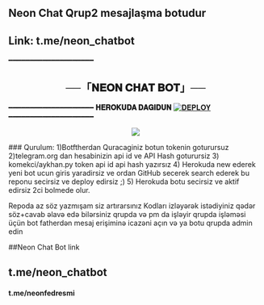 ## Neon Chat Qrup2 mesajlaşma botudur
## Link: t.me/neon_chatbot
━━━━━━━━━━━━━━━━━━━━

<h2 align="center">
    ──「𝐍𝐄𝐎𝐍 𝐂𝐇𝐀𝐓 𝐁𝐎𝐓」──
</h2>

━━━━━━━━━━━━━━━━━━━━
<b> 𝐇𝐄𝐑𝐎𝐊𝐔𝐃𝐀 𝐃𝐀𝐆𝐈𝐃𝐔𝐍</b>
[![𝐃𝐄𝐏𝐋𝐎𝐘](https://www.herokucdn.com/deploy/button.svg)](https://heroku.com/deploy?template=https://github.com/Abbasxan/xbcchatbot.git)
━━━━━━━━━━━━━━━━━━━━

<p align="center">
  <img src="https://graph.org/file/15bafe51af19ed595d1b4.jpg">
</p>
### Qurulum:
1)Botftherdan Quracaginiz botun tokenin goturursuz
2)telegram.org dan hesabinizin api id ve API Hash goturursiz
3) komekci/aykhan.py token api id api hash yazırsız
4) Herokuda new ederek yeni bot ucun giris yaradirsiz ve ordan GitHub secerek search ederek bu reponu secirsiz ve deploy edirsiz ;)
5) Herokuda botu secirsiz ve aktif edirsiz 2ci bolmede olur.

Repoda az söz yazmışam siz artırarsınız
Kodları izləyərək istədiyiniz qədər söz+cavab əlavə edə bilərsiniz
qrupda və pm da işləyir qrupda işləməsi üçün bot fatherdən mesaj erişiminə icazəni açın və ya botu qrupda admin edin



##Neon Chat Bot link
## t.me/neon_chatbot
#### t.me/neonfedresmi

